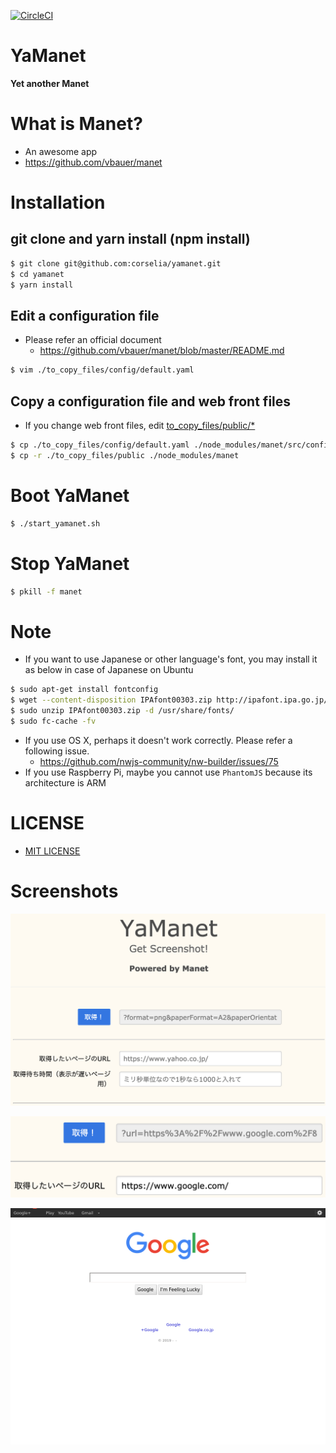 [![CircleCI](https://circleci.com/gh/corselia/yamanet.svg?style=svg)](https://circleci.com/gh/corselia/yamanet)

# YaManet
**Yet another Manet**

# What is Manet?
- An awesome app
- https://github.com/vbauer/manet

# Installation

## git clone and yarn install (npm install)
```bash
$ git clone git@github.com:corselia/yamanet.git
$ cd yamanet
$ yarn install
```

## Edit a configuration file
- Please refer an official document
    - https://github.com/vbauer/manet/blob/master/README.md

```bash
$ vim ./to_copy_files/config/default.yaml
```

## Copy a configuration file and web front files
- If you change web front files, edit [to_copy_files/public/*](/to_copy_files/public)

```bash
$ cp ./to_copy_files/config/default.yaml ./node_modules/manet/src/config
$ cp -r ./to_copy_files/public ./node_modules/manet
```

# Boot YaManet
```bash
$ ./start_yamanet.sh
```

# Stop YaManet
```bash
$ pkill -f manet
```

# Note
- If you want to use Japanese or other language's font, you may install it as below in case of Japanese on Ubuntu

```bash
$ sudo apt-get install fontconfig
$ wget --content-disposition IPAfont00303.zip http://ipafont.ipa.go.jp/old/ipafont/IPAfont00303.php
$ sudo unzip IPAfont00303.zip -d /usr/share/fonts/
$ sudo fc-cache -fv
```

- If you use OS X, perhaps it doesn't work correctly. Please refer a following issue.
    - https://github.com/nwjs-community/nw-builder/issues/75
- If you use Raspberry Pi, maybe you cannot use `PhantomJS` because its architecture is ARM

# LICENSE
- [MIT LICENSE](/LICENSE)

# Screenshots
![YaManet Screenshot 01](yamanet_screenshot_01.png)

![YaManet Screenshot 02](yamanet_screenshot_02.png)

![YaManet Screenshot 03](yamanet_screenshot_03.png)
